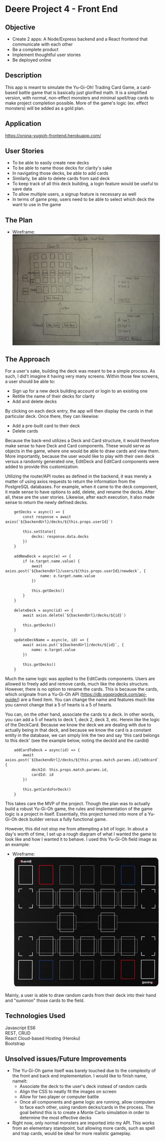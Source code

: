 # Deere Project 4 - Front End

## Objective
- Create 2 apps: A Node/Express backend and a React frontend that communicate with each other
- Be a complete product
- Implement thoughtful user stories
- Be deployed online

## Description
This app is meant to simulate the Yu-Gi-Oh! Trading Card Game, a card-based battle game that is basically just glorified math. It is a simplified version, with normal, non-effect monsters and minimal spell/trap cards to make project completion possible. More of the game's logic (ex. effect monsters) will be added as a gold plan.
 
## Application
https://orona-yugioh-frontend.herokuapp.com/

## User Stories
- To be able to easily create new decks
- To be able to name those decks for clarity's sake
- In navigating those decks, be able to add cards
- Similarly, be able to delete cards from said deck
- To keep track of all this deck building, a login feature would be useful to save data
- To allow multiple users, a signup feature is necessary as well
- In terms of game prep, users need to be able to select which deck the want to use in the game


## The Plan
- Wireframe:
![](./planning/wireframe.jpg)

## The Approach
For a user's sake, building the deck was meant to be a simple process. As such, I did't imagine it having very many screens. Within those few screens, a user should be able to:

- Sign up for a new deck building account or login to an existing one
- Retitle the name of their decks for clarity
- Add and delete decks

By clicking on each deck entry, the app will then display the cards in that particular deck. Once there, they can likewise:

- Add a pre-built card to their deck
- Delete cards


Because the back-end utilizes a Deck and Card structure, it would therefore make sense to have Deck and Card components. These would serve as objects in the game, where one would be able to draw cards and view them. More importantly, because the user would like to play with their own deck versus a randomly generated one, EditDeck and EditCard components were added to provide this customization.

Utilizing the router/API routes as defined in the backend, it was merely a matter of using axios requests to return the information from the PostgreSQL databases. For example, when it came to the deck component, it made sense to have options to add, delete, and rename the decks. After all, these are the user stories. Likewise, after each execution, it also made sense to return the newly defined decks.

```
    getDecks = async() => {
        const response = await axios(`${backendUrl}/decks/${this.props.userId}`)

        this.setState({
            decks: response.data.decks
        })
    }

    addNewDeck = async(e) => {
        if (e.target.name.value) {
            await axios.post(`${backendUrl}/users/${this.props.userId}/newdeck`, {
                name: e.target.name.value
            })

            this.getDecks()
        }
    }

    deleteDeck = async(id) => {
        await axios.delete(`${backendUrl}/decks/${id}`)

        this.getDecks()
    }

    updateDeckName = async(e, id) => {
        await axios.put(`${backendUrl}/decks/${id}`, {
            name: e.target.value
        })

        this.getDecks()
    }
```

Much the same logic was applied to the EditCards components. Users are allowed to freely add and remove cards, much like the decks structure. However, there is no option to rename the cards. This is because the cards, which originate from a Yu-Gi-Oh API (https://db.ygoprodeck.com/api-guide/) are a fixed item. You can change the name and features much like you cannot change that a 5 of hearts is a 5 of hearts.

You can, on the other hand, associate the cards to a deck. In other words, you can add a 5 of hearts to deck 1, deck 2, deck 3, etc. Herein like the logic of the DeckCard. Because we know the deck we are dealing with due to actually being in that deck, and because we know the card is a constant entity in the database, we can simply link the two and say 'this card belongs to this deck' (see the example below, noting the deckId and the cardId)

```
    addCardToDeck = async(id) => {
        await axios.post(`${backendUrl}/decks/${this.props.match.params.id}/addcard`, {
            deckId: this.props.match.params.id,
            cardId: id
        })

        this.getCardsForDeck()
    }
```


This takes care the MVP of the project. Though the plan was to actually build a robust Yu-Gi-Oh game, the rules and implementation of the game logic is a project in itself. Essentially, this project turned into more of a Yu-Gi-Oh deck builder versus a fully functional game. 

However, this did not stop me from attempting a bit of logic. In about a day's worth of time, I set up a rough diagram of what I wanted the game to look like and how I wanted it to behave. I used this Yu-Gi-Oh field image as an example:

- Wireframe:
![](./board.jpg)


Mainly, a user is able to draw random cards from their deck into their hand and "summon" those cards to the field.

## Technologies Used
Javascript ES6   
REST, CRUD  
React
Cloud-based Hosting (Heroku)  
Bootstrap

## Unsolved issues/Future Improvements
- The Yu-Gi-Oh game itself was barely touched due to the complexity of the front and back end implementation. I would like to finish name, namelt:
    - Associate the deck to the user's deck instead of random cards
    - Align the CSS to neatly fit the images on screen
    - Allow for two player or computer battle
    - Once all components and game logic are running, allow computers to face each other, using random decks/cards in the process. The goal behind this is to create a Monte Carlo simulation in order to determine the most effective decks
- Right now, only normal monsters are imported into my API. This works from an elementary standpoint, but allowing more cards, such as spell and trap cards, would be ideal for more realistic gameplay.


